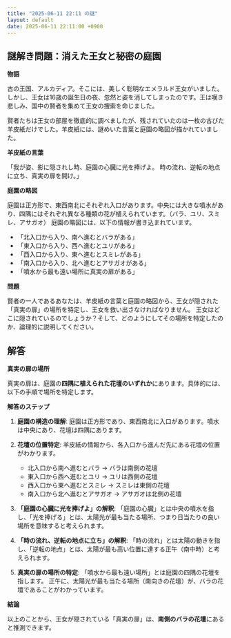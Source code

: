 ```yaml
---
title: "2025-06-11 22:11 の謎"
layout: default
date: 2025-06-11 22:11:00 +0900
---
```

## 謎解き問題：消えた王女と秘密の庭園

**物語**

古の王国、アルカディア。そこには、美しく聡明なエメラルド王女がいました。しかし、王女は16歳の誕生日の夜、忽然と姿を消してしまったのです。王は嘆き悲しみ、国中の賢者を集めて王女の捜索を命じました。

賢者たちは王女の部屋を徹底的に調べましたが、残されていたのは一枚の古びた羊皮紙だけでした。羊皮紙には、謎めいた言葉と庭園の略図が描かれていました。

**羊皮紙の言葉**

「我が姿、影に隠されし時、庭園の心臓に光を捧げよ。
  時の流れ、逆転の地点に立ち、真実の扉を開け。」

**庭園の略図**

庭園は正方形で、東西南北にそれぞれ入口があります。中央には大きな噴水があり、四隅にはそれぞれ異なる種類の花が植えられています。（バラ、ユリ、スミレ、アサガオ）
庭園の略図には、以下の情報が書き込まれています。

*   「北入口から入り、南へ進むとバラがある」
*   「東入口から入り、西へ進むとユリがある」
*   「西入口から入り、東へ進むとスミレがある」
*   「南入口から入り、北へ進むとアサガオがある」
*   「噴水から最も遠い場所に真実の扉がある」

**問題**

賢者の一人であるあなたは、羊皮紙の言葉と庭園の略図から、王女が隠された「真実の扉」の場所を特定し、王女を救い出さなければなりません。
王女はどこに隠されているのでしょうか？そして、どのようにしてその場所を特定したのか、論理的に説明してください。

## 解答

**真実の扉の場所**

真実の扉は、庭園の**四隅に植えられた花壇のいずれか**にあります。具体的には、以下の手順で場所を特定します。

**解答のステップ**

1.  **庭園の構造の理解**: 庭園は正方形であり、東西南北に入口があります。噴水は中央にあり、花壇は四隅にあります。

2.  **花壇の位置特定**: 羊皮紙の情報から、各入口から進んだ先にある花壇の位置がわかります。

    *   北入口から南へ進むとバラ → バラは南側の花壇
    *   東入口から西へ進むとユリ → ユリは西側の花壇
    *   西入口から東へ進むとスミレ → スミレは東側の花壇
    *   南入口から北へ進むとアサガオ → アサガオは北側の花壇

3.  **「庭園の心臓に光を捧げよ」の解釈**: 「庭園の心臓」とは中央の噴水を指し、「光を捧げる」とは、太陽光が最も当たる場所、つまり日当たりの良い場所を意味すると考えられます。

4.  **「時の流れ、逆転の地点に立ち」の解釈**: 「時の流れ」とは太陽の動きを指し、「逆転の地点」とは、太陽が最も高い位置に達する正午（南中時）と考えられます。

5.  **真実の扉の場所の特定**: 「噴水から最も遠い場所」とは庭園の四隅の花壇を指します。
    正午に、太陽光が最も当たる場所（南向きの花壇）が、バラの花壇であることがわかっています。
    
**結論**

以上のことから、王女が隠されている「真実の扉」は、**南側のバラの花壇**にあると推測できます。
